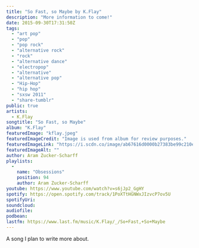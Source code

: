```yaml
---
title: "So Fast, so Maybe by K.Flay"
description: "More information to come!"
date: 2015-09-30T17:31:50Z
tags:
  - "art pop"
  - "pop"
  - "pop rock"
  - "alternative rock"
  - "rock"
  - "alternative dance"
  - "electropop"
  - "alternative"
  - "alternative pop"
  - "Hip-Hop"
  - "hip hop"
  - "sxsw 2011"
  - "share-tumblr"
public: true
artists:
  - K.Flay
songtitle: "So Fast, so Maybe"
album: "K.Flay"
featuredImage: "kflay.jpeg"
featuredImageCredit: "Image is used from album for review purposes."
featuredImageLink: "https://i.scdn.co/image/ab67616d0000b27383be99c210e269b1917d5770"
featuredImageAlt: ""
author: Aram Zucker-Scharff
playlists:
  -
    name: "Obsessions"
    position: 94
    author: Aram Zucker-Scharff
youtube: https://www.youtube.com/watch?v=s6jJp2_GgHY
spotify: https://open.spotify.com/track/1PoXTtHGNWxJIzvcP7ov5U
spotifyUri: 
soundcloud:
audiofile:
podbean:
lastfm: https://www.last.fm/music/K.Flay/_/So+Fast,+So+Maybe
---
```


A song I plan to write more about.
		